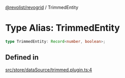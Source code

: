 [@revolist/revogrid](README.md) / TrimmedEntity

# Type Alias: TrimmedEntity

```ts
type TrimmedEntity: Record<number, boolean>;
```

## Defined in

[src/store/dataSource/trimmed.plugin.ts:4](https://github.com/revolist/revogrid/blob/a4b231d71029faeb28d2b2f5098e6a96aa320bc0/src/store/dataSource/trimmed.plugin.ts#L4)
